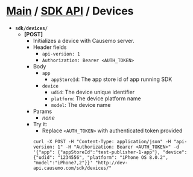 [Main](https://github.com/Causemo/api-doc/blob/master/README.md) / [SDK API](https://github.com/Causemo/api-doc/blob/master/sections/api/1/sdk/README.md) / Devices
====================
- **`sdk/devices/`**
  - **[POST]**
    - Initializes a device with Causemo server. 
    - Header fields
      - `api-version: 1`
      - `Authorization: Bearer <AUTH_TOKEN>`
    - Body
      - `app`
        - `appStoreId`: The app store id of app running SDK 
      - `device`
        - `udid`: The device unique identifier
        - `platform`: The device platform name
        - `model`: The device name
    - Params
      - _none_ 
    - Try it:
      - Replace `<AUTH_TOKEN>` with authenticated token provided
      ```
      curl -X POST -H "Content-Type: application/json" -H "api-version: 1" -H "Authorization: Bearer <AUTH_TOKEN>" -d '{"app": {"appStoreId":"test-publisher-1-app"}, "device": {"udid": "1234556", "platform": "iPhone OS 8.0.2", "model":"iPhone7,2"}}' "http://dev-api.causemo.com/sdk/devices/"
      ```
